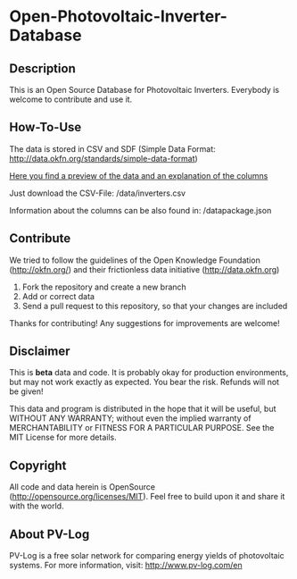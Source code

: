 Open-Photovoltaic-Inverter-Database
======================


Description
-----------
This is an Open Source Database for Photovoltaic Inverters.
Everybody is welcome to contribute and use it.


How-To-Use
----------
The data is stored in CSV and SDF (Simple Data Format: http://data.okfn.org/standards/simple-data-format)

[Here you find a preview of the data and an explanation of the columns]( http://data.okfn.org/tools/view?url=https%3A%2F%2Fgithub.com%2FPV-Log%2FOpen-Photovoltaic-Inverter-Database%2Fraw%2Fmaster%2Fdatapackage.json)

Just download the CSV-File: /data/inverters.csv

Information about the columns can be also found in: /datapackage.json


Contribute
------------
We tried to follow the guidelines of the Open Knowledge Foundation (http://okfn.org/) and their frictionless data initiative (http://data.okfn.org)

1. Fork the repository and create a new branch
2. Add or correct data
3. Send a pull request to this repository, so that your changes are included

Thanks for contributing! Any suggestions for improvements are welcome!


Disclaimer
----------
This is **beta** data and code. It is probably okay for production environments, but may not work exactly as expected. You bear the risk. Refunds will not be given!

This data and program is distributed in the hope that it will be useful, but WITHOUT ANY WARRANTY; 
without even the implied warranty of MERCHANTABILITY or FITNESS FOR A PARTICULAR PURPOSE. 
See the MIT License for more details.


Copyright
-------
All code and data herein is OpenSource (http://opensource.org/licenses/MIT). Feel free to build upon it and share it with the world.


About PV-Log
---------
PV-Log is a free solar network for comparing energy yields of photovoltaic systems. For more information, visit: http://www.pv-log.com/en
